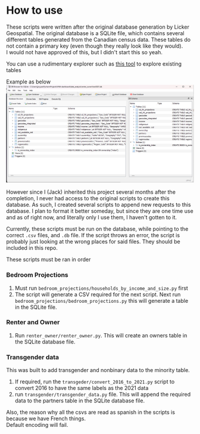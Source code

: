 # How to use
These scripts were written after the original database generation by 
Licker Geospatial.  The original database is a SQLite file, which contains
several different tables generated from the Canadian census data.  These tables
do not contain a primary key (even though they really look like they would).  
I would not have approved of this, but I didn't start this so yeah.

You can use a rudimentary explorer such as [this tool](https://sqlitebrowser.org/)
to explore existing tables

Example as below
![img.png](images/sqlitebrowser.png)

However since I (Jack) inherited this project several months after the completion,
I never had access to the original scripts to create this database.  As such, I created several 
scripts to append new requests to this database. I plan to format it better 
someday, but since they are one time use and as of right now, and literally only I 
use them, I haven't gotten to it.  

Currently, these scripts must be run on the database, while pointing to the correct
`.csv` files, and `.db` file.  If the script throws an error, the script is probably
just looking at the wrong places for said files.  They should be included in this repo.

These scripts must be ran in order

### Bedroom Projections
1. Must run `bedroom_projections/households_by_income_and_size.py` first
2. The script will generate a CSV required for the next script.  Next run `bedroom_projections/bedroom_projections.py`
this will generate a table in the SQLite file. 

### Renter and Owner
1. Run `renter_owner/renter_owner.py`.  This will create an owners table in the SQLite database file.

### Transgender data
This was built to add transgender and nonbinary data to the minority table.
1. If required, run the `transgeder/convert_2016_to_2021.py` script to convert 2016 to have the same labels as the 2021 data
2. run `transgender/transgender_data.py` file.  This will append the required data to the partners table in the SQLite database file.

Also, the reason why all the csvs are read as spanish in the scripts is because we have French things.  
Default encoding will fail.
